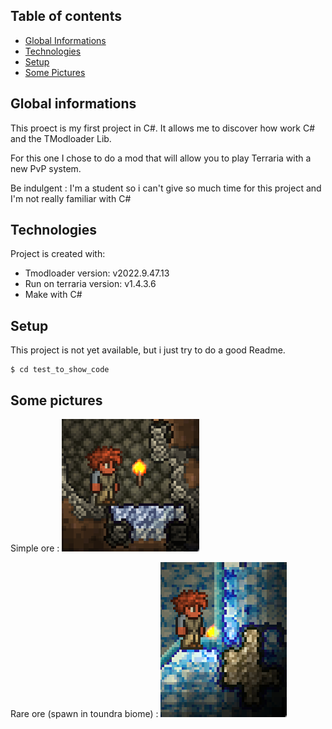 ## Table of contents
* [Global Informations](#global-informations)
* [Technologies](#technologies)
* [Setup](#setup)
* [Some Pictures](#some-pictures)

## Global informations
This proect is my first project in C#.
It allows me to discover how work C# and the TModloader Lib.

For this one I chose to do a mod that will allow you to play Terraria with a new PvP system.

Be indulgent : I'm a student so i can't give so much time for this project and I'm not really familiar with C#

## Technologies
Project is created with:
* Tmodloader version: v2022.9.47.13
* Run on terraria version: v1.4.3.6
* Make with C#

## Setup
This project is not yet available, but i just try to do a good Readme.

```
$ cd test_to_show_code
```

## Some pictures

Simple ore :
![simple_ore](./pictures/simple_ore.png)

Rare ore (spawn in toundra biome) :
![rare_ore](./pictures/rare_ore.png)